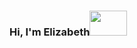 ### Hi, I'm Elizabeth<img src="https://i.pinimg.com/originals/dd/aa/81/ddaa813eef9fb1c57a8dfd6142a3d955.gif" width="60" height="40" />
